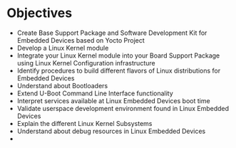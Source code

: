 # Objectives

- Create Base Support Package and Software Development Kit for Embedded Devices based on Yocto Project
- Develop a Linux Kernel module
- Integrate your Linux Kernel module into your Board Support Package using Linux Kernel Configuration infrastructure
- Identify procedures to build different flavors of Linux distributions for Embedded Devices
- Understand about Bootloaders
- Extend U-Boot Command Line Interface functionality
- Interpret services available at Linux Embedded Devices boot time 
- Validate userspace development environment found in Linux Embedded Devices
- Explain the different Linux Kernel Subsystems
- Understand about debug resources in Linux Embedded Devices
- 